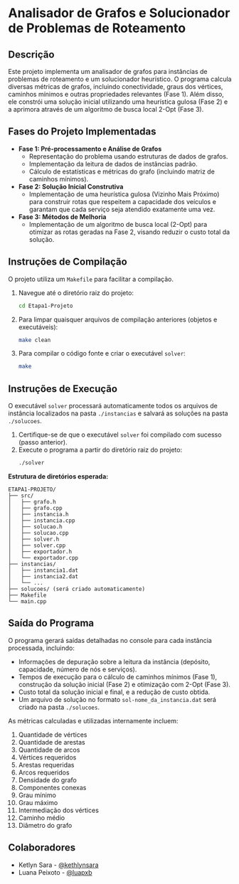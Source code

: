 # Analisador de Grafos e Solucionador de Problemas de Roteamento

## Descrição

Este projeto implementa um analisador de grafos para instâncias de problemas de roteamento e um solucionador heurístico. O programa calcula diversas métricas de grafos, incluindo conectividade, graus dos vértices, caminhos mínimos e outras propriedades relevantes (Fase 1). Além disso, ele constrói uma solução inicial utilizando uma heurística gulosa (Fase 2) e a aprimora através de um algoritmo de busca local 2-Opt (Fase 3).

## Fases do Projeto Implementadas

  * **Fase 1: Pré-processamento e Análise de Grafos**
      * Representação do problema usando estruturas de dados de grafos.
      * Implementação da leitura de dados de instâncias padrão.
      * Cálculo de estatísticas e métricas do grafo (incluindo matriz de caminhos mínimos).
  * **Fase 2: Solução Inicial Construtiva**
      * Implementação de uma heurística gulosa (Vizinho Mais Próximo) para construir rotas que respeitem a capacidade dos veículos e garantam que cada serviço seja atendido exatamente uma vez.
  * **Fase 3: Métodos de Melhoria**
      * Implementação de um algoritmo de busca local (2-Opt) para otimizar as rotas geradas na Fase 2, visando reduzir o custo total da solução.

## Instruções de Compilação

O projeto utiliza um `Makefile` para facilitar a compilação.

1.  Navegue até o diretório raiz do projeto:
    ```bash
    cd Etapa1-Projeto
    ```
2.  Para limpar quaisquer arquivos de compilação anteriores (objetos e executáveis):
    ```bash
    make clean
    ```
3.  Para compilar o código fonte e criar o executável `solver`:
    ```bash
    make
    ```

## Instruções de Execução

O executável `solver` processará automaticamente todos os arquivos de instância localizados na pasta `./instancias` e salvará as soluções na pasta `./solucoes`.

1.  Certifique-se de que o executável `solver` foi compilado com sucesso (passo anterior).
2.  Execute o programa a partir do diretório raiz do projeto:
    ```bash
    ./solver
    ```

**Estrutura de diretórios esperada:**

```
ETAPA1-PROJETO/
├── src/
│   ├── grafo.h
│   ├── grafo.cpp
│   ├── instancia.h
│   ├── instancia.cpp
│   ├── solucao.h
│   ├── solucao.cpp
│   ├── solver.h
│   ├── solver.cpp
│   ├── exportador.h
│   └── exportador.cpp
├── instancias/
│   ├── instancia1.dat
│   ├── instancia2.dat
│   └── ...
├── solucoes/ (será criado automaticamente)
├── Makefile
└── main.cpp
```

## Saída do Programa

O programa gerará saídas detalhadas no console para cada instância processada, incluindo:

  * Informações de depuração sobre a leitura da instância (depósito, capacidade, número de nós e serviços).
  * Tempos de execução para o cálculo de caminhos mínimos (Fase 1), construção da solução inicial (Fase 2) e otimização com 2-Opt (Fase 3).
  * Custo total da solução inicial e final, e a redução de custo obtida.
  * Um arquivo de solução no formato `sol-nome_da_instancia.dat` será criado na pasta `./solucoes`.

As métricas calculadas e utilizadas internamente incluem:

1.  Quantidade de vértices
2.  Quantidade de arestas
3.  Quantidade de arcos
4.  Vértices requeridos
5.  Arestas requeridas
6.  Arcos requeridos
7.  Densidade do grafo
8.  Componentes conexas
9.  Grau mínimo
10. Grau máximo
11. Intermediação dos vértices
12. Caminho médio
13. Diâmetro do grafo

## Colaboradores

  * Ketlyn Sara - [@kethlynsara](https://www.google.com/search?q=https://github.com/kethlynsara)
  * Luana Peixoto - [@luapxb](https://www.google.com/search?q=https://github.com/luapxb)

